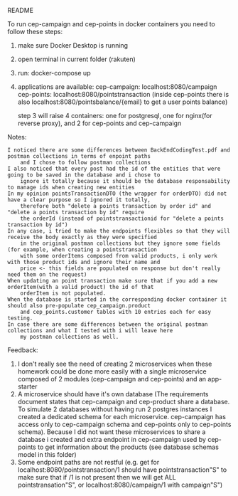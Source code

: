 README

To run cep-campaign and cep-points in docker containers you need to follow these steps:

1) make sure Docker Desktop is running
2) open terminal in current folder (rakuten)
3) run: docker-compose up
4) applications are available:
	cep-campaign: localhost:8080/campaign
	cep-points: localhost:8080/pointstransaction
	(inside cep-points there is also localhost:8080/pointsbalance/{email} to get a user points balance)
	
	step 3 will raise 4 containers: one for postgresql, one for nginx(for reverse proxy), and 2 for cep-points and cep-campaign

Notes:

	I noticed there are some differences between BackEndCodingTest.pdf and postman collections in terms of enpoint paths
		and I chose to follow postman collections
	I also noticed that every post had the id of the entities that were going to be saved in the database and i chose to 
		ignore it totally because it should be the database responsability to manage ids when creating new entities
	In my opinion pointsTransactionDTO (the wrapper for orderDTO) did not have a clear purpose so I ignored it totally, 
		therefore both "delete a points transaction by order id" and "delete a points transaction by id" require
		the orderId (instead of pointstransactionid for "delete a points transaction by id")
	In any case, i tried to make the endpoints flexibles so that they will receive the body exactly as they were specified
		in the original postman collections but they ignore some fields (for example, when creating a pointstransaction 
		with some orderItems composed from valid products, i only work with those product ids and ignore their name and
		price <- this fields are populated on response but don't really need them on the request)
	When updating an point transaction make sure that if you add a new orderItem(with a valid product) the id of that 
		orderItem is not populated.
	When the database is started in the corresponding docker container it should also pre-populate cep_campaign.product
		and cep_points.customer tables with 10 entries each for easy testing.
	In case there are some differences between the original postman collections and what I tested with i will leave here
		my postman collections as well.
	
Feedback:

1) I don't really see the need of creating 2 microservices when these homework could be done more easily with a single 
	microservice composed of 2 modules (cep-campaign and cep-points) and an app-starter
2) A microservice should have it's own database (The requirements document states that cep-campaign and cep-product
	share a database. To simulate 2 databases without having run 2 postgres instances I created a dedicated schema for 
	each microservice. cep-campaign has access only to cep-campaign schema and cep-points only to cep-points schema).
	Because I did not want these microservices to share a database i created and extra endpoint in cep-campaign used 
	by cep-points to get information about the products (see database schemas model in this folder)
3) Some endpoint paths are not restful (e.g. get for localhost:8080/pointstransaction/1 should have pointstransaction"S"
	to make sure that if /1 is not present then we will get ALL pointstransation"S", or localhost:8080/campaign/1
	with campaign"S")
